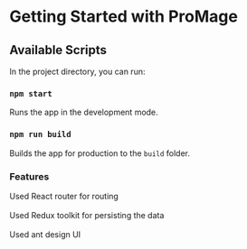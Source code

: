# Getting Started with ProMage

## Available Scripts

In the project directory, you can run:

### `npm start`

Runs the app in the development mode.

### `npm run build`

Builds the app for production to the `build` folder.

### Features
Used React router for routing
<br>
<br>
Used Redux toolkit for persisting the data
<br>
<br>
Used ant design UI
<br>
